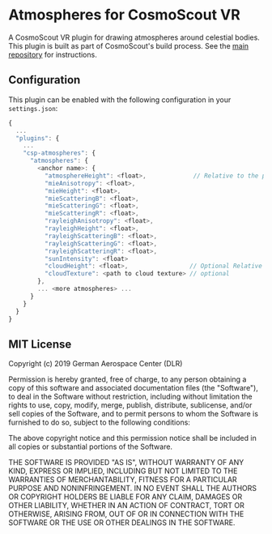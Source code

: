 # Atmospheres for CosmoScout VR

A CosmoScout VR plugin for drawing atmospheres around celestial bodies. This plugin is built as part of CosmoScout's build process. See the [main repository](https://github.com/cosmoscout/cosmoscout-vr) for instructions.

## Configuration

This plugin can be enabled with the following configuration in your `settings.json`:

```javascript
{
  ...
  "plugins": {
    ...
    "csp-atmospheres": {
      "atmospheres": {
        <anchor name>: {
          "atmosphereHeight": <float>,             // Relative to the planets radius.
          "mieAnisotropy": <float>,
          "mieHeight": <float>,
          "mieScatteringB": <float>,
          "mieScatteringG": <float>,
          "mieScatteringR": <float>,
          "rayleighAnisotropy": <float>,
          "rayleighHeight": <float>,
          "rayleighScatteringB": <float>,
          "rayleighScatteringG": <float>,
          "rayleighScatteringR": <float>,
          "sunIntensity": <float>
          "cloudHeight": <float>,                 // Optional Relative to the planets radius.
          "cloudTexture": <path to cloud texture> // optional
        },
        ... <more atmospheres> ...
      }
    }
  }
}
```

## MIT License

Copyright (c) 2019 German Aerospace Center (DLR)

Permission is hereby granted, free of charge, to any person obtaining a copy
of this software and associated documentation files (the "Software"), to deal
in the Software without restriction, including without limitation the rights
to use, copy, modify, merge, publish, distribute, sublicense, and/or sell
copies of the Software, and to permit persons to whom the Software is
furnished to do so, subject to the following conditions:

The above copyright notice and this permission notice shall be included in all
copies or substantial portions of the Software.

THE SOFTWARE IS PROVIDED "AS IS", WITHOUT WARRANTY OF ANY KIND, EXPRESS OR
IMPLIED, INCLUDING BUT NOT LIMITED TO THE WARRANTIES OF MERCHANTABILITY,
FITNESS FOR A PARTICULAR PURPOSE AND NONINFRINGEMENT. IN NO EVENT SHALL THE
AUTHORS OR COPYRIGHT HOLDERS BE LIABLE FOR ANY CLAIM, DAMAGES OR OTHER
LIABILITY, WHETHER IN AN ACTION OF CONTRACT, TORT OR OTHERWISE, ARISING FROM,
OUT OF OR IN CONNECTION WITH THE SOFTWARE OR THE USE OR OTHER DEALINGS IN THE
SOFTWARE.
